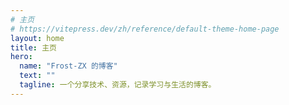 ```yaml
---
# 主页
# https://vitepress.dev/zh/reference/default-theme-home-page
layout: home
title: 主页
hero:
  name: "Frost-ZX 的博客"
  text: ""
  tagline: 一个分享技术、资源，记录学习与生活的博客。
---
```

